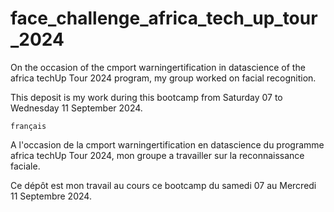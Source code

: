 # face_challenge_africa_tech_up_tour_2024
On the occasion of the cmport warningertification in datascience of the africa techUp Tour 2024 program, my group worked on facial recognition.

This deposit is my work during this bootcamp from Saturday 07 to Wednesday 11 September 2024.

`français`


A l'occasion de la cmport warningertification en datascience du programme africa techUp Tour 2024, mon groupe a travailler sur la reconnaissance faciale.

Ce dépôt est mon travail au cours ce bootcamp du samedi 07 au Mercredi 11 Septembre 2024.
